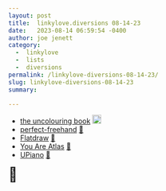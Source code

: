 ```yaml
---
layout: post
title:  linkylove.diversions 08-14-23
date:   2023-08-14 06:59:54 -0400
author: joe jenett
category:
  -  linkylove
  -  lists
  -  diversions
permalink: /linkylove-diversions-08-14-23/
slug: linkylove-diversions-08-14-23
summary: 

---
```

<ul class="linkylove">
	<li><a title="the uncolouring book" href="https://lines.potato.horse/">the uncolouring book</a> <a class="normaltext" title="source" href="https://waxy.org/2023/08/the-uncolouring-book/"><img src="https://iwebthings.joejenett.com/images/left-arrow.png" alt="" width="18"></a></li>
	<li><a title="perfect-freehand" href="https://www.perfect-freehand.com/">perfect-freehand</a> <a href="https://pinboard.in/u:roger">📌</a></li>
	<li><a title="Flatdraw — Simple Canvas Drawing App" href="https://flatdraw.com/">Flatdraw</a> <a href="https://pinboard.in/u:jugglebird">📌</a></li>
	<li><a title="You Are Atlas" href="https://youareatlas.com/">You Are Atlas</a> <a href="https://pinboard.in/u:angusf">📌</a></li>
	<li><a title="GitHub - eliasdorneles/upiano: A Piano in your terminal" href="https://github.com/eliasdorneles/upiano">UPiano</a> <a href="https://pinboard.in/u:tdjones">📌</a></li>
</ul>
<span style="font-size:2em;">🫠</span>

<a style="display:none;" href="https://brid.gy/publish/mastodon"><small>(cross-posted to mastodon)</small></a>
